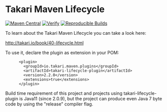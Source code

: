 # Takari Maven Lifecycle

[![Maven Central](https://img.shields.io/maven-central/v/io.takari.maven.plugins/takari-lifecycle-plugin.svg?label=Maven%20Central)](https://search.maven.org/artifact/io.takari.maven.plugins/takari-lifecycle-plugin)
[![Verify](https://github.com/takari/takari-lifecycle/actions/workflows/ci.yml/badge.svg)](https://github.com/takari/takari-lifecycle/actions/workflows/ci.yml)
[![Reproducible Builds](https://img.shields.io/endpoint?url=https://raw.githubusercontent.com/jvm-repo-rebuild/reproducible-central/master/content/io/takari/maven/plugins/takari-lifecycle-plugin/badge.json)](https://github.com/jvm-repo-rebuild/reproducible-central/blob/master/content/io/takari/maven/plugins/takari-lifecycle-plugin/README.md)


To learn about the Takari Maven Lifecycle you can take a look here:

<http://takari.io/book/40-lifecycle.html>

To use it, declare the plugin as extension in your POM:

```
      <plugin>
        <groupId>io.takari.maven.plugins</groupId>
        <artifactId>takari-lifecycle-plugin</artifactId>
        <version>2.2.0</version>
        <extensions>true</extensions>
      </plugin>
```

Build time requirement of this project and projects using takari-lifecycle-plugin is Java11 (since 2.0.9), 
but the project can produce even Java 7 byte code by using the "release" compiler flag.
